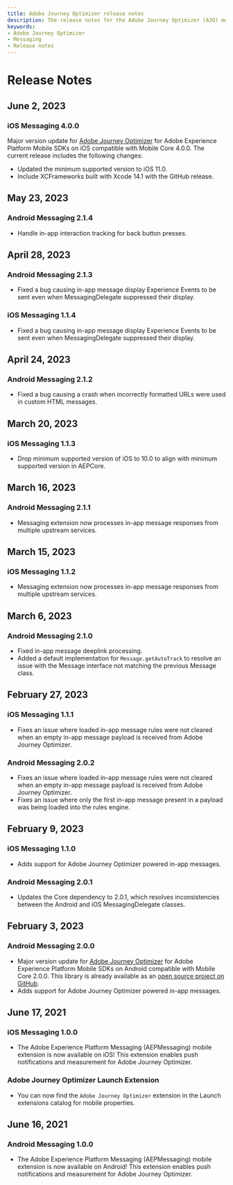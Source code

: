 ```yaml
---
title: Adobe Journey Optimizer release notes
description: The release notes for the Adobe Journey Optimizer (AJO) mobile extension.
keywords:
- Adobe Journey Optimizer
- Messaging
- Release notes
---
```


# Release Notes

## June 2, 2023

### iOS Messaging 4.0.0

Major version update for [Adobe Journey Optimizer](./index.md) for Adobe Experience Platform Mobile SDKs on iOS compatible with Mobile Core 4.0.0. The current release includes the following changes:

* Updated the minimum supported version to iOS 11.0.
* Include XCFrameworks built with Xcode 14.1 with the GitHub release.

## May 23, 2023

### Android Messaging 2.1.4

* Handle in-app interaction tracking for back button presses.

## April 28, 2023

### Android Messaging 2.1.3

* Fixed a bug causing in-app message display Experience Events to be sent even when MessagingDelegate suppressed their display.

### iOS Messaging 1.1.4

* Fixed a bug causing in-app message display Experience Events to be sent even when MessagingDelegate suppressed their display.

## April 24, 2023

### Android Messaging 2.1.2

* Fixed a bug causing a crash when incorrectly formatted URLs were used in custom HTML messages.

## March 20, 2023

### iOS Messaging 1.1.3

* Drop minimum supported version of iOS to 10.0 to align with minimum supported version in AEPCore.

## March 16, 2023

### Android Messaging 2.1.1

* Messaging extension now processes in-app message responses from multiple upstream services.

## March 15, 2023

### iOS Messaging 1.1.2

* Messaging extension now processes in-app message responses from multiple upstream services.

## March 6, 2023

### Android Messaging 2.1.0

* Fixed in-app message deeplink processing.
* Added a default implementation for `Message.getAutoTrack` to resolve an issue with the Message interface not matching the previous Message class.

## February 27, 2023

### iOS Messaging 1.1.1

* Fixes an issue where loaded in-app message rules were not cleared when an empty in-app message payload is received from Adobe Journey Optimizer.

### Android Messaging 2.0.2

* Fixes an issue where loaded in-app message rules were not cleared when an empty in-app message payload is received from Adobe Journey Optimizer.
* Fixes an issue where only the first in-app message present in a payload was being loaded into the rules engine.

## February 9, 2023

### iOS Messaging 1.1.0

* Adds support for Adobe Journey Optimizer powered in-app messages.

### Android Messaging 2.0.1

* Updates the Core dependency to 2.0.1, which resolves inconsistencies between the Android and iOS MessagingDelegate classes.

## February 3, 2023

### Android Messaging 2.0.0

* Major version update for [Adobe Journey Optimizer](./index.md) for Adobe Experience Platform Mobile SDKs on Android compatible with Mobile Core 2.0.0. This library is already available as an [open source project on GitHub](https://github.com/adobe/aepsdk-messaging-android).
* Adds support for Adobe Journey Optimizer powered in-app messages.

## June 17, 2021

### iOS Messaging 1.0.0

* The Adobe Experience Platform Messaging (AEPMessaging) mobile extension is now available on iOS! This extension enables push notifications and measurement for Adobe Journey Optimizer.

### Adobe Journey Optimizer Launch Extension

* You can now find the `Adobe Journey Optimizer` extension in the Launch extensions catalog for mobile properties.

## June 16, 2021

### Android Messaging 1.0.0

* The Adobe Experience Platform Messaging (AEPMessaging) mobile extension is now available on Android! This extension enables push notifications and measurement for Adobe Journey Optimizer.
